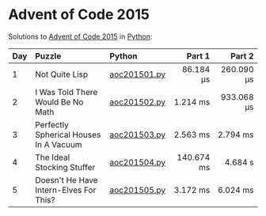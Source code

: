 # Advent of Code 2015

Solutions to [Advent of Code 2015](https://adventofcode.com/2015/) in [Python](https://www.python.org/):

| Day  | Puzzle                                 | Python                                                                 |     Part 1 |     Part 2 |
| :--- | :------------------------------------- | :--------------------------------------------------------------------- | ---------: | ---------: |
| 1    | Not Quite Lisp                         | [aoc201501.py](01_not_quite_lisp/aoc201501.py)                         |  86.184 μs | 260.090 μs |
| 2    | I Was Told There Would Be No Math      | [aoc201502.py](02_i_was_told_there_would_be_no_math/aoc201502.py)      |   1.214 ms | 933.068 μs |
| 3    | Perfectly Spherical Houses In A Vacuum | [aoc201503.py](03_perfectly_spherical_houses_in_a_vacuum/aoc201503.py) |   2.563 ms |   2.794 ms |
| 4    | The Ideal Stocking Stuffer             | [aoc201504.py](04_the_ideal_stocking_stuffer/aoc201504.py)             | 140.674 ms |    4.684 s |
| 5    | Doesn't He Have Intern-Elves For This? | [aoc201505.py](05_doesnt_he_have_intern-elves_for_this/aoc201505.py)   |   3.172 ms |   6.024 ms |
